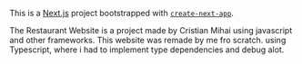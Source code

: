 This is a [Next.js](https://nextjs.org/) project bootstrapped with [`create-next-app`](https://github.com/vercel/next.js/tree/canary/packages/create-next-app).



The Restaurant Website is a project made by Cristian Mihai using javascript and other frameworks. This website was remade by me fro  scratch.
using Typescript, where i had to implement type dependencies and debug alot.
